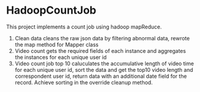 # HadoopCountJob
This project implements a count job using hadoop mapReduce.<br>
1. Clean data cleans the raw json data by filtering abnormal data, rewrote the map method for Mapper class<br>
2. Video count gets the required fields of each instance and aggregates the instances for each unique user id<br>
3. Video count job top 10 caluculates the accumulative length of video time for each unique user id, sort the data and get the top10 video length and correspondent user id, return data with an additional date field for the record. Achieve sorting in the override cleanup method.
